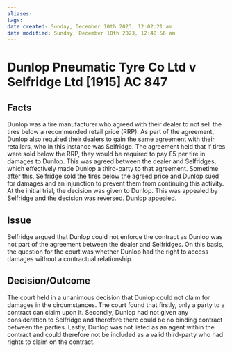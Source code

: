 ```yaml
---
aliases: 
tags: 
date created: Sunday, December 10th 2023, 12:02:21 am
date modified: Sunday, December 10th 2023, 12:40:56 am
---
```


# Dunlop Pneumatic Tyre Co Ltd v Selfridge Ltd [1915] AC 847

## Facts

Dunlop was a tire manufacturer who agreed with their dealer to not sell the tires below a recommended retail price (RRP). As part of the agreement, Dunlop also required their dealers to gain the same agreement with their retailers, who in this instance was Selfridge. The agreement held that if tires were sold below the RRP, they would be required to pay £5 per tire in damages to Dunlop. This was agreed between the dealer and Selfridges, which effectively made Dunlop a third-party to that agreement. Sometime after this, Selfridge sold the tires below the agreed price and Dunlop sued for damages and an injunction to prevent them from continuing this activity. At the initial trial, the decision was given to Dunlop. This was appealed by Selfridge and the decision was reversed. Dunlop appealed.

## Issue

Selfridge argued that Dunlop could not enforce the contract as Dunlop was not part of the agreement between the dealer and Selfridges. On this basis, the question for the court was whether Dunlop had the right to access damages without a contractual relationship.

## Decision/Outcome

The court held in a unanimous decision that Dunlop could not claim for damages in the circumstances. The court found that firstly, only a party to a contract can claim upon it. Secondly, Dunlop had not given any consideration to Selfridge and therefore there could be no binding contract between the parties. Lastly, Dunlop was not listed as an agent within the contract and could therefore not be included as a valid third-party who had rights to claim on the contract.
